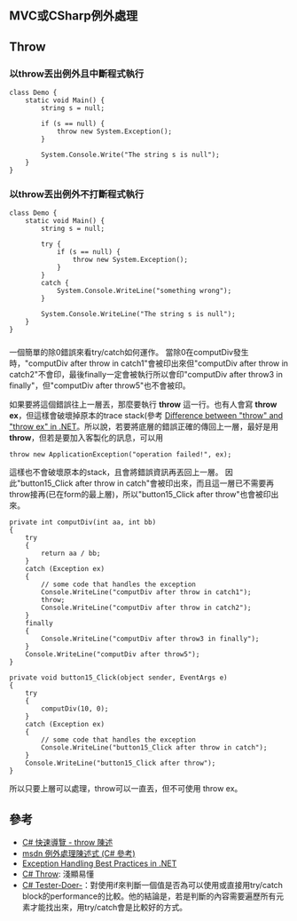 MVC或CSharp例外處理
------


## Throw

### 以throw丟出例外且中斷程式執行

	class Demo {
	    static void Main() {
	        string s = null;
	 
	        if (s == null) {
	            throw new System.Exception();
	        }
	 
	        System.Console.Write("The string s is null"); 
	    }
	}

### 以throw丟出例外不打斷程式執行

	class Demo {
	    static void Main() {
	        string s = null;
	         
	        try {
	            if (s == null) {
	                throw new System.Exception();
	            }
	        }
	        catch {
	            System.Console.WriteLine("something wrong");
	        }
	 
	        System.Console.WriteLine("The string s is null"); 
	    }
	}

###
一個簡單的除0錯誤來看try/catch如何運作。
當除0在computDiv發生時，"computDiv after throw in catch1"會被印出來但"computDiv after throw in catch2"不會印，最後finally一定會被執行所以會印"computDiv after throw3 in finally"，但"computDiv after throw5"也不會被印。

如果要將這個錯誤往上一層丟，那麼要執行 **throw** 這一行。也有人會寫 **throw ex**，但這樣會破壞掉原本的trace stack(參考 [Difference between "throw" and "throw ex" in .NET](http://geekswithblogs.net/sdorman/archive/2007/08/20/Difference-between-quotthrowquot-and-quotthrow-exquot-in-.NET.aspx)。所以說，若要將底層的錯誤正確的傳回上一層，最好是用 **throw**，但若是要加入客製化的訊息，可以用

	throw new ApplicationException("operation failed!", ex);
這樣也不會破壞原本的stack，且會將錯誤資訊再丟回上一層。 因此"button15_Click after throw in catch"會被印出來，而且這一層已不需要再throw接再(已在form的最上層)，所以"button15_Click after throw"也會被印出來。


    private int computDiv(int aa, int bb)
    {
        try
        {
            return aa / bb;
        }
        catch (Exception ex)
        {
            // some code that handles the exception
            Console.WriteLine("computDiv after throw in catch1");
            throw;
            Console.WriteLine("computDiv after throw in catch2");
        }
        finally
        {
            Console.WriteLine("computDiv after throw3 in finally");
        }
        Console.WriteLine("computDiv after throw5");
    }

    private void button15_Click(object sender, EventArgs e)
    {
        try
        {
            computDiv(10, 0);
        }
        catch (Exception ex)
        {
            // some code that handles the exception
            Console.WriteLine("button15_Click after throw in catch");
        }
        Console.WriteLine("button15_Click after throw");
    }

所以只要上層可以處理，throw可以一直丟，但不可使用 throw ex。

## 參考
* [C# 快速導覽 - throw 陳述](http://pydoing.blogspot.tw/2013/06/Csharp-throw.html)
* [msdn 例外處理陳述式 (C# 參考)](http://msdn.microsoft.com/zh-tw/library/s7fekhdy%28v=vs.80%29.aspx)
* [Exception Handling Best Practices in .NET](http://www.codeproject.com/Articles/9538/Exception-Handling-Best-Practices-in-NET#LogException.ToString%28%29;neverlogonlyException.Message11)
* [C# Throw](http://www.dotnetperls.com/throw): 淺顯易懂
* [C# Tester-Doer-](http://www.dotnetperls.com/tester-doer)：對使用if來判斷一個值是否為可以使用或直接用try/catch block的performance的比較。他的結論是，若是判斷的內容需要遍歷所有元素才能找出來，用try/catch會是比較好的方式。